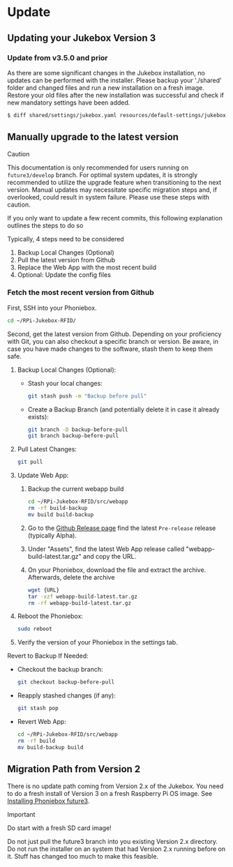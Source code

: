 # Update

## Updating your Jukebox Version 3

### Update from v3.5.0 and prior

As there are some significant changes in the Jukebox installation, no updates can be performed with the installer.
Please backup your './shared' folder and changed files and run a new installation on a fresh image.
Restore your old files after the new installation was successful and check if new mandatory settings have been added.

``` bash
$ diff shared/settings/jukebox.yaml resources/default-settings/jukebox.default.yaml
```

## Manually upgrade to the latest version

> [!CAUTION]
> This documentation is only recommended for users running on `future3/develop` branch. For optimal system updates, it is strongly recommended to utilize the upgrade feature when transitioning to the next version. Manual updates may necessitate specific migration steps and, if overlooked, could result in system failure. Please use these steps with caution.

If you only want to update a few recent commits, this following explanation outlines the steps to do so

Typically, 4 steps need to be considered

1. Backup Local Changes (Optional)
1. Pull the latest version from Github
1. Replace the Web App with the most recent build
1. Optional: Update the config files

### Fetch the most recent version from Github

First, SSH into your Phoniebox.

```bash
cd ~/RPi-Jukebox-RFID/
```

Second, get the latest version from Github. Depending on your proficiency with Git, you can also checkout a specific branch or version.
Be aware, in case you have made changes to the software, stash them to keep them safe.

1. Backup Local Changes (Optional):
    - Stash your local changes:

        ```bash
        git stash push -m "Backup before pull"
        ```

    - Create a Backup Branch (and potentially delete it in case it already exists):

        ```bash
        git branch -D backup-before-pull
        git branch backup-before-pull
        ```

1. Pull Latest Changes:

   ```bash
   git pull
   ```

1. Update Web App:
    1. Backup the current webapp build

        ```bash
        cd ~/RPi-Jukebox-RFID/src/webapp
        rm -rf build-backup
        mv build build-backup
        ```

    1. Go to the [Github Release page](https://github.com/MiczFlor/RPi-Jukebox-RFID/releases) find the latest `Pre-release` release (typically Alpha).
    1. Under "Assets", find the latest Web App release called "webapp-build-latest.tar.gz" and copy the URL.
    1. On your Phoniebox, download the file and extract the archive. Afterwards, delete the archive

        ```bash
        wget {URL}
        tar -xzf webapp-build-latest.tar.gz
        rm -rf webapp-build-latest.tar.gz
        ```


1. Reboot the Phoniebox:

   ```bash
   sudo reboot
   ```

1. Verify the version of your Phoniebox in the settings tab.

Revert to Backup If Needed:
   - Checkout the backup branch:

        ```bash
        git checkout backup-before-pull
        ```

   - Reapply stashed changes (if any):

        ```bash
        git stash pop
        ```

   - Revert Web App:

        ```bash
        cd ~/RPi-Jukebox-RFID/src/webapp
        rm -rf build
        mv build-backup build
        ```

## Migration Path from Version 2

There is no update path coming from Version 2.x of the Jukebox.
You need to do a fresh install of Version 3 on a fresh Raspberry Pi OS image.
See [Installing Phoniebox future3](./installation.md).

> [!IMPORTANT]
> Do start with a fresh SD card image!

Do not just pull the future3 branch into you existing Version 2.x directory.
Do not run the installer on an system that had Version 2.x running before on it.
Stuff has changed too much to make this feasible.
